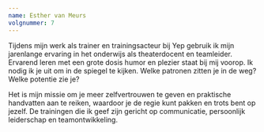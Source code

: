 ```yaml
---
name: Esther van Meurs
volgnummer: 7
---
```


Tijdens mijn werk als trainer en trainingsacteur bij Yep gebruik ik mijn jarenlange ervaring in het onderwijs als theaterdocent en teamleider. Ervarend leren met een grote dosis humor en plezier staat bij mij voorop. Ik nodig ik je uit om in de spiegel te kijken. Welke patronen zitten je in de weg? Welke potentie zie je?

Het is mijn missie om je meer zelfvertrouwen te geven en praktische handvatten aan te reiken, waardoor je de regie kunt pakken en trots bent op jezelf. De trainingen die ik geef zijn gericht op communicatie, persoonlijk leiderschap en teamontwikkeling.
